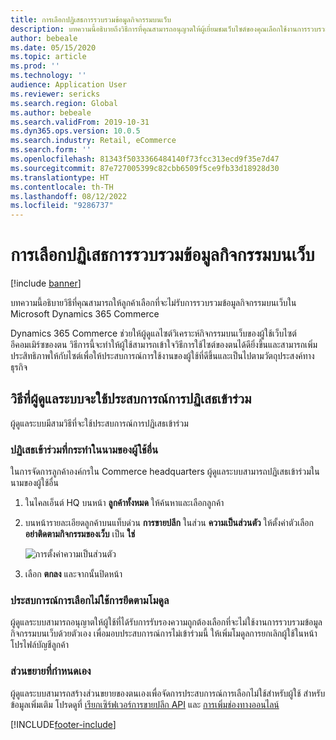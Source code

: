 ```yaml
---
title: การเลือกปฏิเสธการรวบรวมข้อมูลกิจกรรมบนเว็บ
description: บทความนี้อธิบายถึงวิธีการที่คุณสามารถอนุญาตให้ผู้เยี่ยมชมเว็บไซต์ของคุณเลือกใช้งานการรวบรวมข้อมูลกิจกรรมบนเว็บใน Microsoft Dynamics 365 Commerce
author: bebeale
ms.date: 05/15/2020
ms.topic: article
ms.prod: ''
ms.technology: ''
audience: Application User
ms.reviewer: sericks
ms.search.region: Global
ms.author: bebeale
ms.search.validFrom: 2019-10-31
ms.dyn365.ops.version: 10.0.5
ms.search.industry: Retail, eCommerce
ms.search.form: ''
ms.openlocfilehash: 81343f5033366484140f73fcc313ecd9f35e7d47
ms.sourcegitcommit: 87e727005399c82cbb6509f5ce9fb33d18928d30
ms.translationtype: HT
ms.contentlocale: th-TH
ms.lasthandoff: 08/12/2022
ms.locfileid: "9286737"
---
```

# <a name="opt-out-of-web-activity-event-collection"></a>การเลือกปฏิเสธการรวบรวมข้อมูลกิจกรรมบนเว็บ
[!include [banner](includes/banner.md)]

บทความนี้อธิบายวิธีที่คุณสามารถให้ลูกค้าเลือกที่จะไม่รับการรวบรวมข้อมูลกิจกรรมบนเว็บใน Microsoft Dynamics 365 Commerce

Dynamics 365 Commerce ช่วยให้ผู้ดูแลไซต์วิเคราะห์กิจกรรมบนเว็บของผู้ใช้เว็บไซต์อีคอมเมิร์ซของตน วิธีการนี้จะทำให้ผู้ใช้สามารถเข้าใจวิธีการใช้ไซต์ของตนได้ดียิ่งขึ้นและสามารถเพิ่มประสิทธิภาพให้กับไซต์เพื่อให้ประสบการณ์การใช้งานของผู้ใช้ที่ดีขึ้นและเป็นไปตามวัตถุประสงค์ทางธุรกิจ


## <a name="ways-for-administrators-to-implement-an-opt-out-experience"></a>วิธีที่ผู้ดูแลระบบจะใช้ประสบการณ์การปฏิเสธเข้าร่วม

ผู้ดูแลระบบมีสามวิธีที่จะใช้ประสบการณ์การปฏิเสธเข้าร่วม

### <a name="opt-out-on-behalf-of-users"></a>ปฏิเสธเข้าร่วมที่กระทำในนามของผู้ใช้อื่น

ในการจัดการลูกค้าองค์กรใน Commerce headquarters ผู้ดูแลระบบสามารถปฏิเสธเข้าร่วมในนามของผู้ใช้อื่น

1. ในไคลเอ็นต์ HQ บนหน้า **ลูกค้าทั้งหมด** ให้ค้นหาและเลือกลูกค้า
1. บนหน้ารายละเอียดลูกค้าบนแท็บด่วน **การขายปลีก** ในส่วน **ความเป็นส่วนตัว** ให้ตั้งค่าตัวเลือก **อย่าติดตามกิจกรรมของเว็บ** เป็น **ใช่**

    ![การตั้งค่าความเป็นส่วนตัว](media/Disablepersonalizationpart2.png)

1. เลือก **ตกลง** และจากนั้นปิดหน้า

### <a name="module-based-opt-out-experience"></a>ประสบการณ์การเลือกไม่ใช้การยึดตามโมดูล

ผู้ดูแลระบบสามารถอนุญาตให้ผู้ใช้ที่ได้รับการรับรองความถูกต้องเลือกที่จะไม่ใช้งานการรวบรวมข้อมูลกิจกรรมบนเว็บด้วยตัวเอง เพื่อมอบประสบการณ์การไม่เข้าร่วมนี้ ให้เพิ่มโมดูลการยกเลิกผู้ใช้ในหน้าโปรไฟล์บัญชีลูกค้า

### <a name="custom-extensions"></a>ส่วนขยายที่กำหนดเอง

ผู้ดูแลระบบสามารถสร้างส่วนขยายของตนเองเพื่อจัดการประสบการณ์การเลือกไม่ใช้สำหรับผู้ใช้ สำหรับข้อมูลเพิ่มเติม โปรดดูที่ [เรียกเซิร์ฟเวอร์การขายปลีก API](e-commerce-extensibility/call-retail-server-apis.md) และ [การเพิ่มช่องทางออนไลน์](e-commerce-extensibility/overview.md)


[!INCLUDE[footer-include](../includes/footer-banner.md)]
